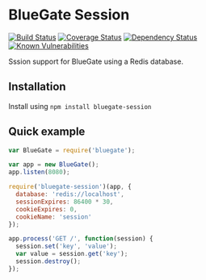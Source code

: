 BlueGate Session
==================

[![Build Status](https://travis-ci.org/mauritsl/bluegate-session.svg?branch=master)](https://travis-ci.org/mauritsl/bluegate-session)
[![Coverage Status](https://coveralls.io/repos/github/mauritsl/bluegate-session/badge.svg?branch=master)](https://coveralls.io/github/mauritsl/bluegate-session?branch=master)
[![Dependency Status](https://david-dm.org/mauritsl/bluegate-session.svg)](https://david-dm.org/mauritsl/bluegate)
[![Known Vulnerabilities](https://snyk.io/test/github/mauritsl/bluegate-session/badge.svg)](https://snyk.io/test/github/mauritsl/bluegate-session)

Sssion support for BlueGate using a Redis database.

## Installation

Install using ``npm install bluegate-session``

## Quick example

```javascript
var BlueGate = require('bluegate');

var app = new BlueGate();
app.listen(8080);

require('bluegate-session')(app, {
  database: 'redis://localhost',
  sessionExpires: 86400 * 30,
  cookieExpires: 0,
  cookieName: 'session'
});

app.process('GET /', function(session) {
  session.set('key', 'value');
  var value = session.get('key');
  session.destroy();
});
```
